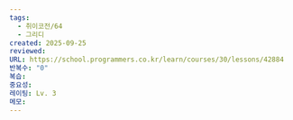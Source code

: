 ```yaml
---
tags:
  - 취이코전/64
  - 그리디
created: 2025-09-25
reviewed:
URL: https://school.programmers.co.kr/learn/courses/30/lessons/42884
반복수: "0"
복습:
중요성:
레이팅: Lv. 3
메모:
---
```

